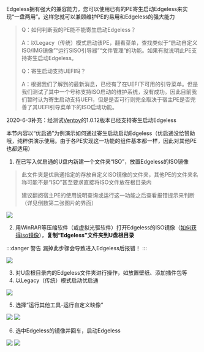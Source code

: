 Edgeless拥有强大的兼容能力，您可以使用已有的PE寄生启动Edgeless来实现“一盘两用”。这样您就可以兼顾维护PE的易用和Edgeless的强大能力

>Q：如何判断我的PE能不能寄生启动Edgeless？
>
>A：以Legacy（传统）模式启动该PE，翻看菜单，查找类似于“启动自定义ISO/IMG镜像”“运行SISO引导器”“文件管理”的功能。如果有就说明此PE支持寄生启动Edgeless。
>
>Q：寄生启动支持UEFI吗？
>
>A：根据我们了解到的最新消息，已经有了在UEFI下可用的引导菜单。但是我们测试了其中一个号称支持ISO启动的维护系统，没有成功。因此目前我们暂时认为寄生启动支持UEFI，但是是否可行则完全取决于宿主PE是否完善了其UEFI引导菜单下的ISO启动功能。

2020-6-3补充：经测试[Ventoy](http://www.ventoy.net/cn/index.html)的1.0.12版本已经支持寄生启动Edgeless

本节内容以“优启通”为例演示如何通过寄生启动启动Edgeless（优启通没给赞助哦，纯粹供演示使用。由于各PE实现这一功能的组件基本都一样，因此对其他PE也都适用）

1. 在已写入优启通的U盘内新建一个文件夹“ISO”，放置Edgeless的ISO镜像
>此文件夹是优启通指定的存放自定义ISO镜像的文件夹，其他PE的文件夹名称可能不是“ISO”甚至要求直接将ISO文件放在根目录内
>
>建议翻阅宿主PE的使用说明查询或运行这一功能之后查看报错提示来判断（详见倒数第二张图片的界面）

![](https://pineapple.edgeless.top/picbed/wiki/images/picture3_1561399745392.png)

2. 用WinRAR等压缩软件（或虚拟光驱软件）打开Edgeless的ISO镜像（[如何获得iso镜像](../faq/getiso.md)），**复制“Edgeless”文件夹到U盘根目录**


:::danger 警告
漏掉此步骤会导致进入Edgeless后报错！
:::

![](https://pineapple.edgeless.top/picbed/wiki/images/picture2_1561399806990.png)


3. 对U盘根目录内的Edgeless文件夹进行操作，如放置壁纸、添加插件包等
2. 以Legacy（传统）模式启动优启通

![](https://pineapple.edgeless.top/picbed/wiki/images/IMG_20190625_014946_1561400365782.jpg)

5. 选择“运行其他工具-运行自定义映像”

![](https://pineapple.edgeless.top/picbed/wiki/images/IMG_20190625_014955.jpg)
![](https://pineapple.edgeless.top/picbed/wiki/images/IMG_20190625_015003.jpg)

6. 选中Edgeless的镜像并回车，启动Edgeless

![](https://pineapple.edgeless.top/picbed/wiki/images/IMG_20190625_015012.jpg)
![](https://pineapple.edgeless.top/picbed/wiki/images/IMG_20190625_015055.jpg)